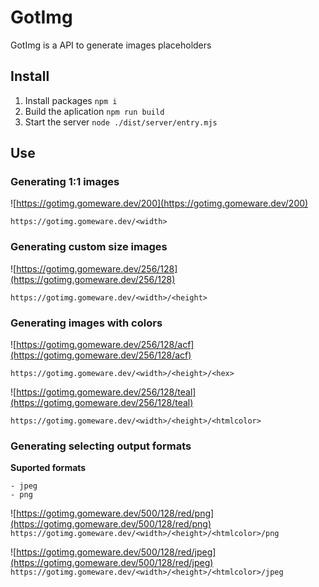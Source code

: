 # GotImg

GotImg is a API to generate images placeholders

## Install

1. Install packages `npm i`
2. Build the aplication `npm run build`
3. Start the server `node ./dist/server/entry.mjs`

## Use

### Generating 1:1 images

![https://gotimg.gomeware.dev/200](https://gotimg.gomeware.dev/200)
   
`https://gotimg.gomeware.dev/<width>`

### Generating custom size images

![https://gotimg.gomeware.dev/256/128](https://gotimg.gomeware.dev/256/128)
   
`https://gotimg.gomeware.dev/<width>/<height>`

### Generating images with colors

![https://gotimg.gomeware.dev/256/128/acf](https://gotimg.gomeware.dev/256/128/acf)
   
`https://gotimg.gomeware.dev/<width>/<height>/<hex>`
      
![https://gotimg.gomeware.dev/256/128/teal](https://gotimg.gomeware.dev/256/128/teal)
   
`https://gotimg.gomeware.dev/<width>/<height>/<htmlcolor>`

### Generating selecting output formats
**Suported formats**
    
    - jpeg
    - png

![https://gotimg.gomeware.dev/500/128/red/png](https://gotimg.gomeware.dev/500/128/red/png)
`https://gotimg.gomeware.dev/<width>/<height>/<htmlcolor>/png`

![https://gotimg.gomeware.dev/500/128/red/jpeg](https://gotimg.gomeware.dev/500/128/red/jpeg)
`https://gotimg.gomeware.dev/<width>/<height>/<htmlcolor>/jpeg`